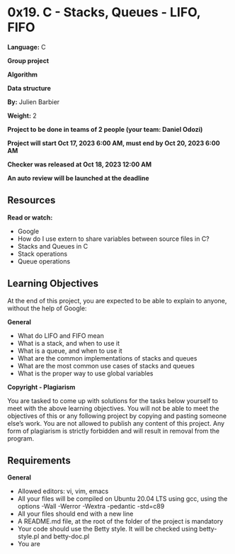 # 0x19. C - Stacks, Queues - LIFO, FIFO

**Language:** C

**Group project**

**Algorithm**

**Data structure**

**By:** Julien Barbier

**Weight:** 2

**Project to be done in teams of 2 people (your team: Daniel Odozi)**

**Project will start Oct 17, 2023 6:00 AM, must end by Oct 20, 2023 6:00 AM**

**Checker was released at Oct 18, 2023 12:00 AM**

**An auto review will be launched at the deadline**

## Resources

**Read or watch:**

- Google
- How do I use extern to share variables between source files in C?
- Stacks and Queues in C
- Stack operations
- Queue operations

## Learning Objectives

At the end of this project, you are expected to be able to explain to anyone, without the help of Google:

**General**

- What do LIFO and FIFO mean
- What is a stack, and when to use it
- What is a queue, and when to use it
- What are the common implementations of stacks and queues
- What are the most common use cases of stacks and queues
- What is the proper way to use global variables

**Copyright - Plagiarism**

You are tasked to come up with solutions for the tasks below yourself to meet with the above learning objectives. You will not be able to meet the objectives of this or any following project by copying and pasting someone else’s work. You are not allowed to publish any content of this project. Any form of plagiarism is strictly forbidden and will result in removal from the program.

## Requirements

**General**

- Allowed editors: vi, vim, emacs
- All your files will be compiled on Ubuntu 20.04 LTS using gcc, using the options -Wall -Werror -Wextra -pedantic -std=c89
- All your files should end with a new line
- A README.md file, at the root of the folder of the project is mandatory
- Your code should use the Betty style. It will be checked using betty-style.pl and betty-doc.pl
- You are

